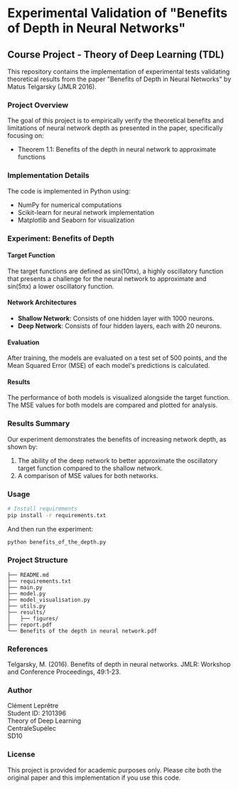 # Experimental Validation of "Benefits of Depth in Neural Networks"

## Course Project - Theory of Deep Learning (TDL)
This repository contains the implementation of experimental tests validating theoretical results from the paper "Benefits of Depth in Neural Networks" by Matus Telgarsky (JMLR 2016).

### Project Overview
The goal of this project is to empirically verify the theoretical benefits and limitations of neural network depth as presented in the paper, specifically focusing on:
- Theorem 1.1: Benefits of the depth in neural network to approximate functions 

### Implementation Details
The code is implemented in Python using:
- NumPy for numerical computations
- Scikit-learn for neural network implementation
- Matplotlib and Seaborn for visualization

### Experiment: Benefits of Depth
#### Target Function
The target functions are defined as sin(10πx), a highly oscillatory function that presents a challenge for the neural network to approximate and sin(5πx) a lower oscillatory function.

#### Network Architectures
- **Shallow Network**: Consists of one hidden layer with 1000 neurons.
- **Deep Network**: Consists of four hidden layers, each with 20 neurons.

#### Evaluation
After training, the models are evaluated on a test set of 500 points, and the Mean Squared Error (MSE) of each model's predictions is calculated.

#### Results
The performance of both models is visualized alongside the target function. The MSE values for both models are compared and plotted for analysis.

### Results Summary
Our experiment demonstrates the benefits of increasing network depth, as shown by:
1. The ability of the deep network to better approximate the oscillatory target function compared to the shallow network.
2. A comparison of MSE values for both networks.

### Usage
```bash
# Install requirements
pip install -r requirements.txt
```
And then run the experiment:
```bash
python benefits_of_the_depth.py
```

### Project Structure
```
├── README.md
├── requirements.txt
├── main.py
├── model.py
├── model_visualisation.py
├── utils.py
├── results/
│   ├── figures/
├── report.pdf
└── Benefits of the depth in neural network.pdf
```

### References
Telgarsky, M. (2016). Benefits of depth in neural networks. JMLR: Workshop and Conference Proceedings, 49:1-23.

### Author  
Clément Leprêtre  
Student ID: 2101396  
Theory of Deep Learning  
CentraleSupélec  
SD10

### License
This project is provided for academic purposes only. Please cite both the original paper and this implementation if you use this code.
